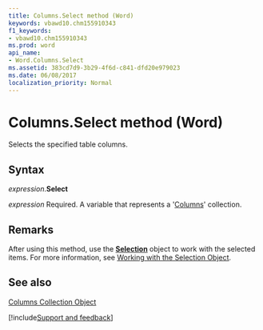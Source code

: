 ```yaml
---
title: Columns.Select method (Word)
keywords: vbawd10.chm155910343
f1_keywords:
- vbawd10.chm155910343
ms.prod: word
api_name:
- Word.Columns.Select
ms.assetid: 383cd7d9-3b29-4f6d-c841-dfd20e979023
ms.date: 06/08/2017
localization_priority: Normal
---
```



# Columns.Select method (Word)

Selects the specified table columns.


## Syntax

_expression_.**Select**

_expression_ Required. A variable that represents a '[Columns](Word.columns.md)' collection.


## Remarks

After using this method, use the  **[Selection](Word.Selection.md)** object to work with the selected items. For more information, see [Working with the Selection Object](../word/Concepts/Working-with-Word/working-with-the-selection-object.md).


## See also


[Columns Collection Object](Word.columns.md)

[!include[Support and feedback](~/includes/feedback-boilerplate.md)]